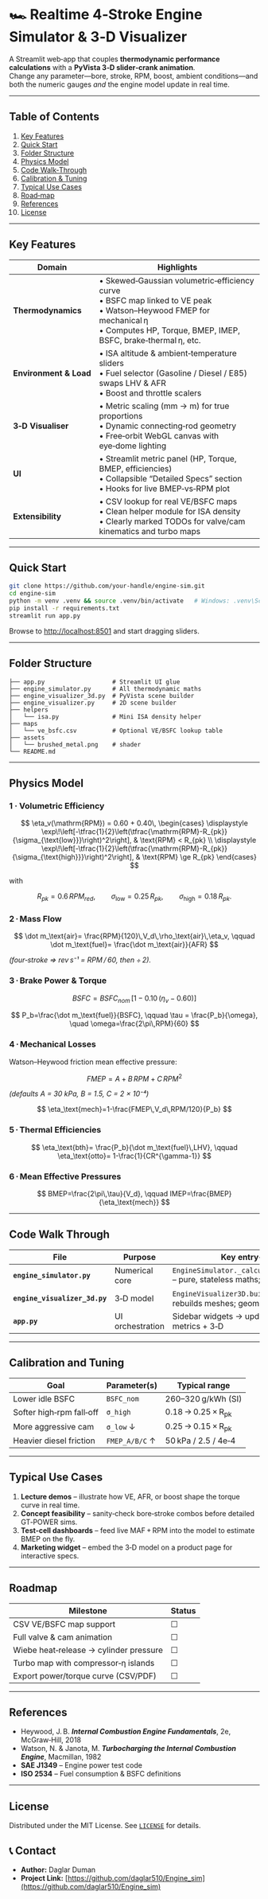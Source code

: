 # 🏎️ Realtime 4‑Stroke Engine Simulator & 3‑D Visualizer

A Streamlit web‑app that couples **thermodynamic performance calculations** with a **PyVista 3‑D slider‑crank animation**.  
Change any parameter—bore, stroke, RPM, boost, ambient conditions—and both the numeric gauges *and* the engine model update in real time.

---

## Table of Contents
1. [Key Features](#key-features)  
2. [Quick Start](#quick-start)  
3. [Folder Structure](#folder-structure)  
4. [Physics Model](#physics-model)  
5. [Code Walk‑Through](#code-walk-through)  
6. [Calibration & Tuning](#calibration-and-tuning)  
7. [Typical Use Cases](#typical-use-cases)  
8. [Road‑map](#roadmap)  
9. [References](#references)  
10. [License](#license)

---

## Key Features

| Domain | Highlights |
|--------|------------|
| **Thermodynamics** | • Skewed‑Gaussian volumetric‑efficiency curve<br>• BSFC map linked to VE peak<br>• Watson–Heywood FMEP for mechanical η<br>• Computes HP, Torque, BMEP, IMEP, BSFC, brake‑thermal η, etc. |
| **Environment & Load** | • ISA altitude & ambient‑temperature sliders<br>• Fuel selector (Gasoline / Diesel / E85) swaps LHV & AFR<br>• Boost and throttle scalers |
| **3‑D Visualiser** | • Metric scaling (mm → m) for true proportions<br>• Dynamic connecting‑rod geometry<br>• Free‑orbit WebGL canvas with eye‑dome lighting |
| **UI** | • Streamlit metric panel (HP, Torque, BMEP, efficiencies)<br>• Collapsible “Detailed Specs” section<br>• Hooks for live BMEP‑vs‑RPM plot |
| **Extensibility** | • CSV lookup for real VE/BSFC maps<br>• Clean helper module for ISA density<br>• Clearly marked TODOs for valve/cam kinematics and turbo maps |

---

## Quick Start

```bash
git clone https://github.com/your-handle/engine-sim.git
cd engine-sim
python -m venv .venv && source .venv/bin/activate   # Windows: .venv\Scripts\Activate
pip install -r requirements.txt
streamlit run app.py
```

Browse to <http://localhost:8501> and start dragging sliders.

---

## Folder Structure

```
├── app.py                   # Streamlit UI glue
├── engine_simulator.py      # All thermodynamic maths
├── engine_visualizer_3d.py  # PyVista scene builder
├── engine_visualizer.py     # 2D scene builder
├── helpers
│   └── isa.py               # Mini ISA density helper
├── maps
│   └── ve_bsfc.csv          # Optional VE/BSFC lookup table
├── assets
│   └── brushed_metal.png    # shader
└── README.md
```

---

## Physics Model

### 1 · Volumetric Efficiency

$$
\eta_v(\mathrm{RPM}) = 0.60 + 0.40\,
\begin{cases}
\displaystyle \exp\!\left[-\tfrac{1}{2}\left(\tfrac{\mathrm{RPM}-R_{pk}}{\sigma_{\text{low}}}\right)^2\right], & \text{RPM} < R_{pk} \\
\displaystyle \exp\!\left[-\tfrac{1}{2}\left(\tfrac{\mathrm{RPM}-R_{pk}}{\sigma_{\text{high}}}\right)^2\right], & \text{RPM} \ge R_{pk}
\end{cases}
$$

with  

$$R_{pk}=0.6\,RPM_{red},\qquad
\sigma_{\text{low}}=0.25\,R_{pk},\qquad
\sigma_{\text{high}}=0.18\,R_{pk}.$$

### 2 · Mass Flow  

$$
\dot m_\text{air}= \frac{RPM}{120}\,V_d\,\rho_\text{air}\,\eta_v,
\qquad
\dot m_\text{fuel}= \frac{\dot m_\text{air}}{AFR}
$$

*(four‑stroke ⇒ rev s⁻¹ = RPM / 60, then ÷ 2).*

### 3 · Brake Power & Torque  

$$
BSFC = BSFC_{nom}\,[1-0.10\,(\eta_v-0.60)]
$$

$$
P_b=\frac{\dot m_\text{fuel}}{BSFC},
\qquad
\tau = \frac{P_b}{\omega},
\quad
\omega=\frac{2\pi\,RPM}{60}
$$

### 4 · Mechanical Losses  

Watson–Heywood friction mean effective pressure:

$$
FMEP = A + B\,RPM + C\,RPM^2
$$

*(defaults&nbsp;A = 30 kPa, B = 1.5, C = 2 × 10⁻⁴)*


$$
\eta_\text{mech}=1-\frac{FMEP\,V_d\,RPM/120}{P_b}
$$

### 5 · Thermal Efficiencies  

$$
\eta_\text{bth}= \frac{P_b}{\dot m_\text{fuel}\,LHV},
\qquad
\eta_\text{otto}= 1-\frac{1}{CR^{\gamma-1}}
$$

### 6 · Mean Effective Pressures  

$$
BMEP=\frac{2\pi\,\tau}{V_d},
\qquad
IMEP=\frac{BMEP}{\eta_\text{mech}}
$$

---

## Code Walk Through

| File | Purpose | Key entry‑points |
|------|---------|------------------|
| **`engine_simulator.py`** | Numerical core | `EngineSimulator._calculate_performance()` – pure, stateless maths; unit‑test friendly |
| **`engine_visualizer_3d.py`** | 3‑D model | `EngineVisualizer3D.build_scene()` – rebuilds meshes; geometry metric‑scaled |
| **`app.py`** | UI orchestration | Sidebar widgets → update engine → render metrics + 3‑D |

---

## Calibration and Tuning

| Goal | Parameter(s) | Typical range |
|------|--------------|---------------|
| Lower idle BSFC | `BSFC_nom` | 260–320 g/kWh (SI) |
| Softer high‑rpm fall‑off | `σ_high` | 0.18 → 0.25 × R<sub>pk</sub> |
| More aggressive cam | `σ_low` ↓ | 0.25 → 0.15 × R<sub>pk</sub> |
| Heavier diesel friction | `FMEP_A/B/C` ↑ | 50 kPa / 2.5 / 4e‑4 |

---

## Typical Use Cases

1. **Lecture demos** – illustrate how VE, AFR, or boost shape the torque curve in real time.  
2. **Concept feasibility** – sanity‑check bore‑stroke combos before detailed GT‑POWER sims.  
3. **Test‑cell dashboards** – feed live MAF + RPM into the model to estimate BMEP on the fly.  
4. **Marketing widget** – embed the 3‑D model on a product page for interactive specs.

---

## Roadmap

| Milestone | Status |
|-----------|--------|
| CSV VE/BSFC map support | ☐ |
| Full valve & cam animation | ☐ |
| Wiebe heat‑release → cylinder pressure | ☐ |
| Turbo map with compressor‑η islands | ☐ |
| Export power/torque curve (CSV/PDF) | ☐ |

---

## References

* Heywood, J. B. **_Internal Combustion Engine Fundamentals_**, 2e, McGraw‑Hill, 2018  
* Watson, N. & Janota, M. **_Turbocharging the Internal Combustion Engine_**, Macmillan, 1982  
* **SAE J1349** – Engine power test code  
* **ISO 2534** – Fuel consumption & BSFC definitions

---

## License

Distributed under the MIT License. See [`LICENSE`](LICENSE) for details.

## 📞 Contact

- **Author:** Daglar Duman
- **Project Link:** [https://github.com/daglar510/Engine_sim](https://github.com/daglar510/Engine_sim) 
